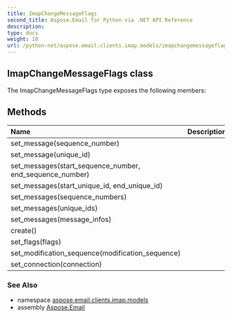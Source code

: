 ```yaml
---
title: ImapChangeMessageFlags
second_title: Aspose.Email for Python via .NET API Reference
description: 
type: docs
weight: 10
url: /python-net/aspose.email.clients.imap.models/imapchangemessageflags/
---
```


## ImapChangeMessageFlags class



The ImapChangeMessageFlags type exposes the following members:
## Methods
| Name | Description |
| :- | :- |
|set_message(sequence_number)|  |
|set_message(unique_id)|  |
|set_messages(start_sequence_number, end_sequence_number)|  |
|set_messages(start_unique_id, end_unique_id)|  |
|set_messages(sequence_numbers)|  |
|set_messages(unique_ids)|  |
|set_messages(message_infos)|  |
|create()|  |
|set_flags(flags)|  |
|set_modification_sequence(modification_sequence)|  |
|set_connection(connection)|  |

### See Also

* namespace [aspose.email.clients.imap.models](/python-net/aspose.email.clients.imap.models/)
* assembly [Aspose.Email](/python-net/)

